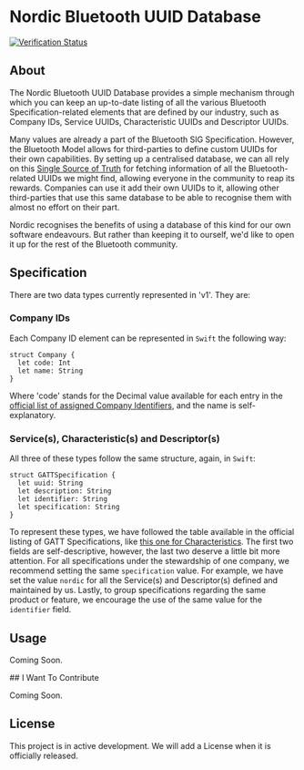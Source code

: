 # Nordic Bluetooth UUID Database
[![Verification Status](https://xxx.execute-api.us-west-2.amazonaws.com/production/badge/NordicSemiconductor/bluetooth-uuid-database)](https://xxx.execute-api.us-west-2.amazonaws.com/production/results/NordicSemiconductor/bluetooth-uuid-database)

## About

The Nordic Bluetooth UUID Database provides a simple mechanism through which you can keep an up-to-date listing of all the various Bluetooth Specification-related elements that are defined by our industry, such as Company IDs, Service UUIDs, Characteristic UUIDs and Descriptor UUIDs.

Many values are already a part of the Bluetooth SIG Specification. However, the Bluetooth Model allows for third-parties to define custom UUIDs for their own capabilities. By setting up a centralised database, we can all rely on this [Single Source of Truth](https://en.wikipedia.org/wiki/Single_source_of_truth) for fetching information of all the Bluetooth-related UUIDs we might find, allowing everyone in the community to reap its rewards. Companies can use it add their own UUIDs to it, allowing other third-parties that use this same database to be able to recognise them with almost no effort on their part.

Nordic recognises the benefits of using a database of this kind for our own software endeavours. But rather than keeping it to ourself, we'd like to open it up for the rest of the Bluetooth community.

## Specification

There are two data types currently represented in 'v1'. They are:

### Company IDs

Each Company ID element can be represented in `Swift` the following way:

```
struct Company {
  let code: Int
  let name: String
}
```

Where 'code' stands for the Decimal value available for each entry in the [official list of assigned Company Identifiers](https://www.bluetooth.com/specifications/assigned-numbers/company-identifiers/), and the name is self-explanatory.

### Service(s), Characteristic(s) and Descriptor(s)

All three of these types follow the same structure, again, in `Swift`:

```
struct GATTSpecification {
  let uuid: String
  let description: String
  let identifier: String
  let specification: String
}
```

To represent these types, we have followed the table available in the official listing of GATT Specifications, like [this one for Characteristics](https://www.bluetooth.com/specifications/gatt/characteristics/). The first two fields are self-descriptive, however, the last two deserve a little bit more attention. For all specifications under the stewardship of one company, we recommend setting the same `specification` value. For example, we have set the value `nordic` for all the Service(s) and Descriptor(s) defined and maintained by us. Lastly, to group specifications regarding the same product or feature, we encourage the use of the same value for the `identifier` field.

## Usage

Coming Soon.

## I Want To Contribute

Coming Soon.

## License

This project is in active development. We will add a License when it is officially released.
